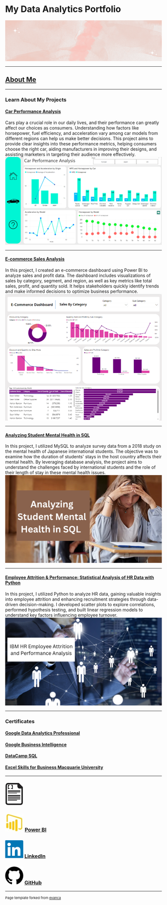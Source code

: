# My Data Analytics Portfolio
 <img  src = "https://github.com/Shahlaliquat/shahlaliaquat.github.io/blob/master/images/Shahla_Data_Analyst.gif?raw=true"/>



---

## [About Me](/aboutme.md)



---

### Learn About My Projects 
#### [Car Performance Analysis](https://github.com/Shahlaliquat/Car-Performance-Power-BI-Project)


Cars play a crucial role in our daily lives, and their performance can greatly affect our choices as consumers. Understanding how factors like horsepower, fuel efficiency, and acceleration vary among car models from different regions can help us make better decisions. This project aims to provide clear insights into these performance metrics, helping consumers choose the right car, aiding manufacturers in improving their designs, and assisting marketers in targeting their audience more effectively.
<img src="https://github.com/Shahlaliquat/shahlaliaquat.github.io/blob/master/images/Car%20performnance.png?raw=true"/>


---
#### [E-commerce Sales Analysis](https://github.com/Shahlaliquat/E-commerce-Power-BI-Dashboard)
 In this project, I created an e-commerce dashboard using Power BI to analyze sales and profit data. The dashboard includes visualizations of sales by category, segment, and region, as well as key metrics like total sales, profit, and quantity sold. It helps stakeholders quickly identify trends and make informed decisions to optimize business performance.
<img src="https://github.com/Shahlaliquat/shahlaliaquat.github.io/blob/master/images/E%20commerce%20sales.png?raw=true"/>


---
#### [Analyzing Student Mental Health in SQL](https://github.com/Shahlaliquat/Analyzing-students-mental-health-in-SQL)
In this project, I utilized MySQL to analyze survey data from a 2018 study on the mental health of Japanese international students. The objective was to examine how the duration of students' stays in the host country affects their mental health. By leveraging database analysis, the project aims to understand the challenges faced by international students and the role of their length of stay in these mental health issues.
  <img  src = "https://github.com/Shahlaliquat/shahlaliaquat.github.io/blob/master/images/Analyzing%20Student%20Mental%20health.png?raw=true"/>


---
#### [Employee Attrition & Performance: Statistical Analysis of HR Data with Python](https://github.com/Shahlaliquat/IBM-HR-Employee-Attrition-and-Performance)
 In this project, I utilized Python to analyze HR data, gaining valuable insights into employee attrition and enhancing recruitment strategies through data-driven decision-making. I developed scatter plots to explore correlations, performed hypothesis testing, and built linear regression models to understand key factors influencing employee turnover.
<img src = "https://github.com/Shahlaliquat/shahlaliaquat.github.io/blob/master/images/IBM%20HR%20Attrition%20Analysis.png?raw=true"/>


---
### Certificates 
#### [Google Data Analytics Professional](https://www.coursera.org/account/accomplishments/professional-cert/3RZT43WV575T)
#### [Google Business Intelligence](https://www.coursera.org/account/accomplishments/professional-cert/9A2XJWWE9DTG)
#### [DataCamp SQL](https://www.datacamp.com/statement-of-accomplishment/course/3e00c4028fedf44c122e4fce02e12c0f57448605?raw=1)
#### [Excel Skills for Business Macquarie University](https://www.coursera.org/account/accomplishments/specialization/MX995JP9QMSW)

---

### <img src="https://github.com/Shahlaliquat/shahlaliaquat.github.io/blob/master/images/curriculum-vitae-icons.jpg?raw=true"/>





### [<img src="https://github.com/Shahlaliquat/shahlaliaquat.github.io/blob/master/images/powe_bi.jpg?raw=true"/>](https://app.powerbi.com/home?experience=power-bi)   [Power BI](https://app.powerbi.com/home?experience=power-bi)





### [<img src="https://github.com/Shahlaliquat/shahlaliaquat.github.io/blob/master/images/Linkedin_iocn.png?raw=true"/>](https://www.linkedin.com/in/shahla-liaquat-146427215/)   [LinkedIn](https://www.linkedin.com/in/shahla-liaquat-146427215/)




### [<img src="https://github.com/Shahlaliquat/shahlaliaquat.github.io/blob/master/images/github.jpg?raw=true"/>](https://github.com/Shahlaliquat)   [GitHub](https://github.com/Shahlaliquat)





---
<p style="font-size:11px">Page template forked from <a href="https://github.com/evanca/quick-portfolio">evanca</a></p>
<!-- Remove above link if you don't want to attibute -->
